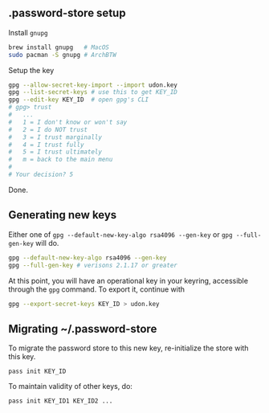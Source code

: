 ## .password-store setup

Install `gnupg`

```sh
brew install gnupg   # MacOS
sudo pacman -S gnupg # ArchBTW
```

Setup the key

```sh
gpg --allow-secret-key-import --import udon.key
gpg --list-secret-keys # use this to get KEY_ID
gpg --edit-key KEY_ID  # open gpg's CLI
# gpg> trust
#   ...
#   1 = I don't know or won't say
#   2 = I do NOT trust
#   3 = I trust marginally
#   4 = I trust fully
#   5 = I trust ultimately
#   m = back to the main menu
#
# Your decision? 5
```

Done.

## Generating new keys

Either one of `gpg --default-new-key-algo rsa4096 --gen-key` or
`gpg --full-gen-key` will do.

```sh
gpg --default-new-key-algo rsa4096 --gen-key
gpg --full-gen-key # verisons 2.1.17 or greater
```

At this point, you will have an operational key in your keyring,
accessible through the `gpg` command. To export it, continue with

```sh
gpg --export-secret-keys KEY_ID > udon.key
```

## Migrating ~/.password-store

To migrate the password store to this new key, re-initialize the
store with this key.

```
pass init KEY_ID
```

To maintain validity of other keys, do:

```
pass init KEY_ID1 KEY_ID2 ...
```
